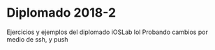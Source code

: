 # Diplomado 2018-2

Ejercicios y ejemplos del diplomado iOSLab lol
Probando cambios por medio de ssh, y push

